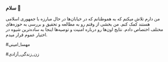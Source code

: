 ### سلام 👋

من دارم تلاش میکنم که به هموطنانم که در خیابان‌ها در حال مبارزه با جمهوری‌ اسلامی هستند کمک کنم. من بخشی از وقتم رو به مطالعه و تحقیق و بررسی به حوزه‌های مختلف اختصاص دادم. نتایج اون‌ها رو درباره امنیت و توصیه‌ها اینجا به ساده‌ترین شیوه در اختیار عموم قرار میدم. 

#مهسا_امینی

#زن_زندگی_آزادی
